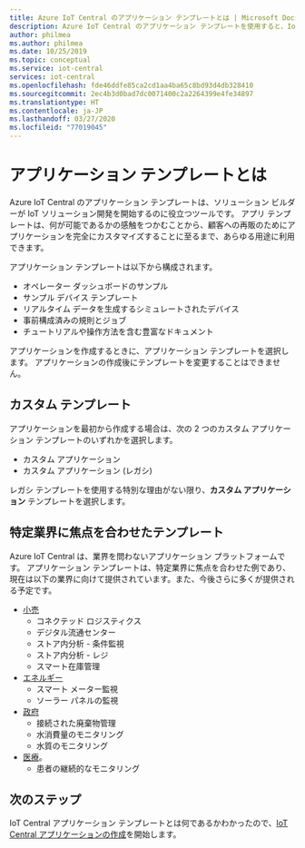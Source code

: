 ```yaml
---
title: Azure IoT Central のアプリケーション テンプレートとは | Microsoft Docs
description: Azure IoT Central のアプリケーション テンプレートを使用すると、IoT ソリューションの開発に着手することができます。
author: philmea
ms.author: philmea
ms.date: 10/25/2019
ms.topic: conceptual
ms.service: iot-central
services: iot-central
ms.openlocfilehash: fde46ddfe85ca2cd1aa4ba65c8bd93d4db328410
ms.sourcegitcommit: 2ec4b3d0bad7dc0071400c2a2264399e4fe34897
ms.translationtype: HT
ms.contentlocale: ja-JP
ms.lasthandoff: 03/27/2020
ms.locfileid: "77019045"
---
```

# <a name="what-are-application-templates"></a>アプリケーション テンプレートとは

Azure IoT Central のアプリケーション テンプレートは、ソリューション ビルダーが IoT ソリューション開発を開始するのに役立つツールです。 アプリ テンプレートは、何が可能であるかの感触をつかむことから、顧客への再販のためにアプリケーションを完全にカスタマイズすることに至るまで、あらゆる用途に利用できます。

アプリケーション テンプレートは以下から構成されます。

- オペレーター ダッシュボードのサンプル
- サンプル デバイス テンプレート
- リアルタイム データを生成するシミュレートされたデバイス
- 事前構成済みの規則とジョブ
- チュートリアルや操作方法を含む豊富なドキュメント

アプリケーションを作成するときに、アプリケーション テンプレートを選択します。 アプリケーションの作成後にテンプレートを変更することはできません。

## <a name="custom-templates"></a>カスタム テンプレート

アプリケーションを最初から作成する場合は、次の 2 つのカスタム アプリケーション テンプレートのいずれかを選択します。

- カスタム アプリケーション
- カスタム アプリケーション (レガシ)

レガシ テンプレートを使用する特別な理由がない限り、**カスタム アプリケーション** テンプレートを選択します。

## <a name="industry-focused-templates"></a>特定業界に焦点を合わせたテンプレート

Azure IoT Central は、業界を問わないアプリケーション プラットフォームです。 アプリケーション テンプレートは、特定業界に焦点を合わせた例であり、現在は以下の業界に向けて提供されています。また、今後さらに多くが提供される予定です。

- [小売](../retail/overview-iot-central-retail-pnp.md)
  - コネクテッド ロジスティクス
  - デジタル流通センター
  - ストア内分析 - 条件監視
  - ストア内分析 - レジ
  - スマート在庫管理
- [エネルギー](../energy/overview-iot-central-energy.md)
  - スマート メーター監視
  - ソーラー パネルの監視
- [政府](../government/overview-iot-central-government.md)
  - 接続された廃棄物管理
  - 水消費量のモニタリング
  - 水質のモニタリング
- [医療](../healthcare/overview-iot-central-healthcare.md)。
  - 患者の継続的なモニタリング

## <a name="next-steps"></a>次のステップ

IoT Central アプリケーション テンプレートとは何であるかわかったので、[IoT Central アプリケーションの作成](quick-deploy-iot-central.md)を開始します。

